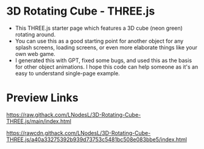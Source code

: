 # 3D Rotating Cube - THREE.js
- This THREE.js starter page which features a 3D cube (neon green) rotating around. 
- You can use this as a good starting point for another object for any splash screens, loading screens, or even more elaborate things like your own web game.
- I generated this with GPT, fixed some bugs, and used this as the basis for other object animations. I hope this code can help someone as it's an easy to understand single-page example.

# Preview Links

https://raw.githack.com/LNodesL/3D-Rotating-Cube-THREE.js/main/index.html

https://rawcdn.githack.com/LNodesL/3D-Rotating-Cube-THREE.js/a40a33275392b939d73753c5481bc508e083bbe5/index.html
